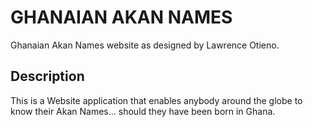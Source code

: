 # GHANAIAN AKAN NAMES
Ghanaian Akan Names website as designed by Lawrence Otieno.

## Description
This is a Website application that enables anybody around the globe to know their Akan Names... should they have been born in Ghana.
